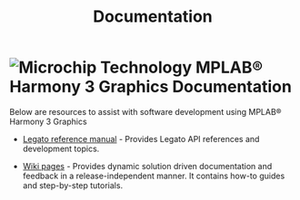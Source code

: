 ﻿---
title: Documentation
nav_order: 90
---

# ![Microchip Technology](./docs/legato/html/mhgs.png) MPLAB® Harmony 3 Graphics Documentation


Below are resources to assist with software development using MPLAB® Harmony 3 Graphics

* [Legato reference manual](./docs/legato/html/index.html) -  Provides Legato API references and development topics.

* [Wiki pages](https://github.com/mchpgfx/legato.docs/wiki) - Provides dynamic solution driven documentation and feedback in a release-independent manner. It contains how-to guides and step-by-step tutorials.

